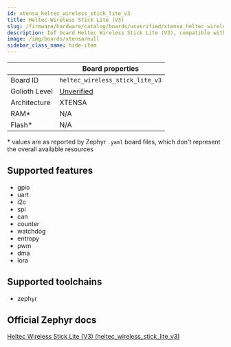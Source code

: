 ```yaml
---
id: xtensa_heltec_wireless_stick_lite_v3
title: Heltec Wireless Stick Lite (V3)
slug: /firmware/hardware/catalog/boards/unverified/xtensa_heltec_wireless_stick_lite_v3
description: IoT board Heltec Wireless Stick Lite (V3), compatible with Golioth at unverified level.
image: /img/boards/xtensa/null
sidebar_class_name: hide-item
---
```


[//]: # (This is an auto-generated file, do not edit! Changes to it will be lost upon re-generation)



|                | Board properties     |
| -------------  | -------------------- |
| Board ID       | `heltec_wireless_stick_lite_v3` |
| Golioth Level  | [Unverified](/firmware/hardware#unverified-boards) |
| Architecture   | XTENSA |
| RAM*           | N/A |
| Flash*         | N/A |

\* values are as reported by Zephyr `.yaml` board files, which don't represent the overall available resources



## Supported features

* gpio
* uart
* i2c
* spi
* can
* counter
* watchdog
* entropy
* pwm
* dma
* lora

## Supported toolchains

* zephyr

## Official Zephyr docs

[Heltec Wireless Stick Lite (V3) (heltec_wireless_stick_lite_v3)](https://docs.zephyrproject.org/3.6.0/boards/xtensa/heltec_wireless_stick_lite_v3/doc/index.html)
